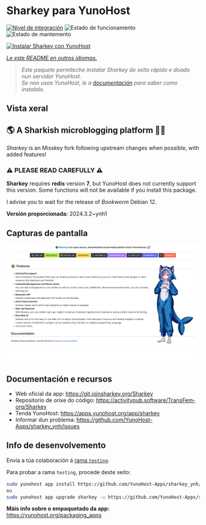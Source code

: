 <!--
NOTA: Este README foi creado automáticamente por <https://github.com/YunoHost/apps/tree/master/tools/readme_generator>
NON debe editarse manualmente.
-->

# Sharkey para YunoHost

[![Nivel de integración](https://dash.yunohost.org/integration/sharkey.svg)](https://dash.yunohost.org/appci/app/sharkey) ![Estado de funcionamento](https://ci-apps.yunohost.org/ci/badges/sharkey.status.svg) ![Estado de mantemento](https://ci-apps.yunohost.org/ci/badges/sharkey.maintain.svg)

[![Instalar Sharkey con YunoHost](https://install-app.yunohost.org/install-with-yunohost.svg)](https://install-app.yunohost.org/?app=sharkey)

*[Le este README en outros idiomas.](./ALL_README.md)*

> *Este paquete permíteche instalar Sharkey de xeito rápido e doado nun servidor YunoHost.*  
> *Se non usas YunoHost, le a [documentación](https://yunohost.org/install) para saber como instalalo.*

## Vista xeral

## 🌎 A Sharkish microblogging platform 🦈🚀 

_Sharkey_ is an Misskey fork following upstream changes when possible, with added features!

### ⚠️ PLEASE READ CAREFULLY ⚠️

**Sharkey** requires **redis** version **7**, but YunoHost does not currently support this version.
Some functions will not be available if you install this package.

I advise you to wait for the release of _Bookworm_ Debian 12.


**Versión proporcionada:** 2024.3.2~ynh1

## Capturas de pantalla

![Captura de pantalla de Sharkey](./doc/screenshots/screenshot-desktop.png)

## Documentación e recursos

- Web oficial da app: <https://git.joinsharkey.org/Sharkey>
- Repositorio de orixe do código: <https://activitypub.software/TransFem-org/Sharkey>
- Tenda YunoHost: <https://apps.yunohost.org/app/sharkey>
- Informar dun problema: <https://github.com/YunoHost-Apps/sharkey_ynh/issues>

## Info de desenvolvemento

Envía a túa colaboración á [rama `testing`](https://github.com/YunoHost-Apps/sharkey_ynh/tree/testing).

Para probar a rama `testing`, procede deste xeito:

```bash
sudo yunohost app install https://github.com/YunoHost-Apps/sharkey_ynh/tree/testing --debug
ou
sudo yunohost app upgrade sharkey -u https://github.com/YunoHost-Apps/sharkey_ynh/tree/testing --debug
```

**Máis info sobre o empaquetado da app:** <https://yunohost.org/packaging_apps>
